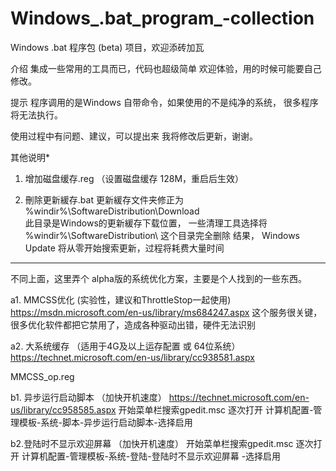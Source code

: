 # Windows_.bat_program_-collection
Windows .bat 程序包 (beta) 项目，欢迎添砖加瓦

介绍
集成一些常用的工具而已，代码也超级简单
欢迎体验，用的时候可能要自己修改。

提示
程序调用的是Windows 自带命令，如果使用的不是纯净的系统，
很多程序将无法执行。

使用过程中有问题、建议，可以提出来
我将修改后更新，谢谢。

其他说明*
01. 增加磁盘缓存.reg （设置磁盘缓存 128M，重启后生效）

02. 刪除更新緩存.bat
更新緩存文件夹修正为 %windir%\SoftwareDistribution\Download\
此目录是Windows的更新緩存下载位置，
一些清理工具选择将 %windir%\SoftwareDistribution\  这个目录完全删除
结果， Windows Update 将从零开始搜索更新，过程将耗费大量时间

------------------------------------------------------------------------

不同上面，这里弄个 alpha版的系统优化方案，主要是个人找到的一些东西。

a1. MMCSS优化 (实验性，建议和ThrottleStop一起使用)
https://msdn.microsoft.com/en-us/library/ms684247.aspx
这个服务很关键，很多优化软件都把它禁用了，造成各种驱动出错，硬件无法识别

a2. 大系统缓存 （适用于4G及以上运存配置 或 64位系统）
https://technet.microsoft.com/en-us/library/cc938581.aspx

MMCSS_op.reg

b1. 异步运行启动脚本 （加快开机速度）
https://technet.microsoft.com/en-us/library/cc958585.aspx
开始菜单栏搜索gpedit.msc
逐次打开 计算机配置-管理模板-系统-脚本-异步运行启动脚本-选择启用

b2.登陆时不显示欢迎屏幕 （加快开机速度）
开始菜单栏搜索gpedit.msc
逐次打开 计算机配置-管理模板-系统-登陆-登陆时不显示欢迎屏幕 -选择启用
